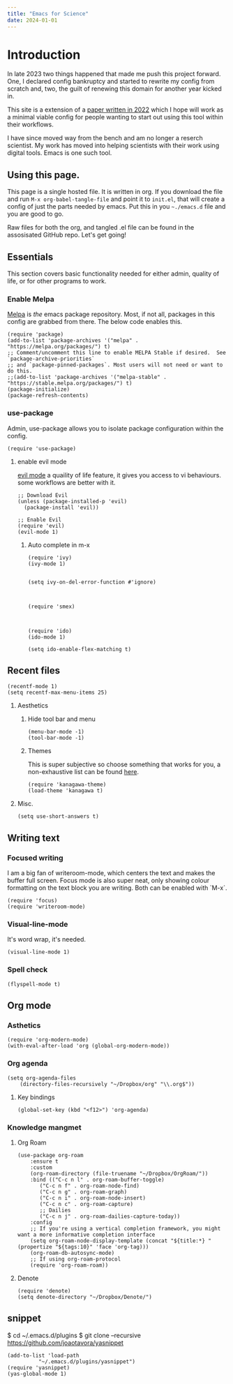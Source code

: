 ```yaml
---
title: "Emacs for Science"
date: 2024-01-01
---
```

<a id="org63a22bd"></a>

# Introduction

In late 2023 two things happened that made me push this project forward. One, I declared config bankruptcy and started to rewrite my config from scratch and, two, the guilt of renewing this domain for another year kicked in.

This site is a extension of a [paper written in 2022](https://www.ingentaconnect.com/content/matthey/jmtr/2022/00000066/00000002/art00002;jsessionid=85415haetimmp.x-ic-live-03) which I hope will work as a minimal viable config for people wanting to start out using this tool within their workflows.

I have since moved way from the bench and am no longer a reserch scientist. My work has moved into helping scientists with their work using digital tools. Emacs is one such tool.


<a id="org81e7938"></a>

## Using this page.

This page is a single hosted file. It is written in org. If you download the file and run `M-x org-babel-tangle-file` and point it to  `init.el`, that will create a config of just the parts needed by emacs. Put this in you  `~./emacs.d` file and you are good to go.

Raw files for both the org, and tangled .el file can be found in the assosisated GitHub repo. Let's get going!


<a id="orgdf8b95b"></a>

## Essentials

This section covers basic functionality needed for either admin, quality of life, or for other programs to work.


<a id="orga5cc50c"></a>

### Enable Melpa

[Melpa](https://melpa.org/#/) is *the* emacs package repository. Most, if not all, packages in this config are grabbed from there. The below code enables this.

    (require 'package)
    (add-to-list 'package-archives '("melpa" . "https://melpa.org/packages/") t)
    ;; Comment/uncomment this line to enable MELPA Stable if desired.  See `package-archive-priorities`
    ;; and `package-pinned-packages`. Most users will not need or want to do this.
    ;;(add-to-list 'package-archives '("melpa-stable" . "https://stable.melpa.org/packages/") t)
    (package-initialize)
    (package-refresh-contents)


<a id="org18f811b"></a>

### use-package

Admin, use-package allows you to isolate package configuration within the config. 

    (require 'use-package)

1.  enable evil mode

    [evil mode](https://github.com/emacs-evil/evil) a quaility of life feature, it gives you access to vi behaviours. some workflows are better with it.
    
        ;; Download Evil
        (unless (package-installed-p 'evil)
          (package-install 'evil))
        
        ;; Enable Evil
        (require 'evil)
        (evil-mode 1)
    
    1.  Auto complete in m-x
    
            
            
            (require 'ivy)
            (ivy-mode 1)
            
            
            (setq ivy-on-del-error-function #'ignore)
            
            
            
            (require 'smex)
            
            
            
            (require 'ido)
            (ido-mode 1)
            
            (setq ido-enable-flex-matching t)


<a id="org87fb53f"></a>

## Recent files

    (recentf-mode 1)
    (setq recentf-max-menu-items 25)

1.  Aesthetics

    1.  Hide tool bar and menu
    
            (menu-bar-mode -1)
            (tool-bar-mode -1)
    
    2.  Themes
    
        This is super subjective so choose something that works for you, a non-exhaustive list can be found [here](https://emacsthemes.com/).
        
            (require 'kanagawa-theme)
            (load-theme 'kanagawa t)

2.  Misc.

        (setq use-short-answers t)


<a id="org8168207"></a>

## Writing text


<a id="orgd51c246"></a>

### Focused writing

I am a big fan of writeroom-mode, which centers the text and makes the buffer full screen. Focus mode is also super neat, only showing colour formatting on the text block you are writing. Both can be enabled with \`M-x\`.

    (require 'focus)
    (require 'writeroom-mode)


<a id="org62dd309"></a>

### Visual-line-mode

It's word wrap, it's needed.

    (visual-line-mode 1)


<a id="orge410603"></a>

### Spell check

    (flyspell-mode t)


<a id="orgd42aa40"></a>

## Org mode


<a id="orgd8074c7"></a>

### Asthetics

    (require 'org-modern-mode)
    (with-eval-after-load 'org (global-org-modern-mode))


<a id="org96c86e7"></a>

### Org agenda

    (setq org-agenda-files
        (directory-files-recursively "~/Dropbox/org" "\\.org$"))

1.  Key bindings

        (global-set-key (kbd "<f12>") 'org-agenda)


<a id="orge5be3f9"></a>

### Knowledge mangmet

1.  Org Roam

        (use-package org-roam
            :ensure t
            :custom
            (org-roam-directory (file-truename "~/Dropbox/OrgRoam/"))
            :bind (("C-c n l" . org-roam-buffer-toggle)
        	   ("C-c n f" . org-roam-node-find)
        	   ("C-c n g" . org-roam-graph)
        	   ("C-c n i" . org-roam-node-insert)
        	   ("C-c n c" . org-roam-capture)
        	   ;; Dailies
        	   ("C-c n j" . org-roam-dailies-capture-today))
            :config
            ;; If you're using a vertical completion framework, you might want a more informative completion interface
            (setq org-roam-node-display-template (concat "${title:*} " (propertize "${tags:10}" 'face 'org-tag)))
            (org-roam-db-autosync-mode)
            ;; If using org-roam-protocol
            (require 'org-roam-roam))

2.  Denote

        (require 'denote)
        (setq denote-directory "~/Dropbox/Denote/")


<a id="org8a99389"></a>

## snippet

$ cd ~/.emacs.d/plugins
$ git clone &#x2013;recursive <https://github.com/joaotavora/yasnippet>

    (add-to-list 'load-path
    	      "~/.emacs.d/plugins/yasnippet")
    (require 'yasnippet)
    (yas-global-mode 1)


